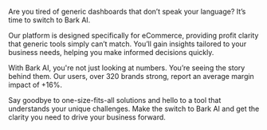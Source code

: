 Are you tired of generic dashboards that don’t speak your language? It’s time to switch to Bark AI. 

Our platform is designed specifically for eCommerce, providing profit clarity that generic tools simply can’t match. You’ll gain insights tailored to your business needs, helping you make informed decisions quickly.

With Bark AI, you're not just looking at numbers. You’re seeing the story behind them. Our users, over 320 brands strong, report an average margin impact of +16%. 

Say goodbye to one-size-fits-all solutions and hello to a tool that understands your unique challenges. Make the switch to Bark AI and get the clarity you need to drive your business forward.
